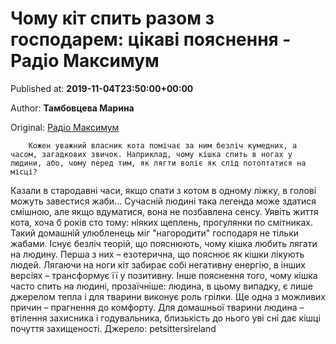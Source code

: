 
# Чому кіт спить разом з господарем: цікаві пояснення - Радіо Максимум

Published at: **2019-11-04T23:50:00+00:00**

Author: **Тамбовцева Марина**

Original: [Радіо Максимум](https://maximum.fm/chomu-kit-spit-razom-z-gospodarem-cikavi-poyasnennya_n169077)


        Кожен уважний власник кота помічає за ним безліч кумедних, а часом, загадкових звичок. Наприклад, чому кішка спить в ногах у людини, або, чому перед тим, як лягти воліє як слід потоптатися на місці?
      
Казали в стародавні часи, якщо спати з котом в одному ліжку, в голові можуть завестися жаби... Сучасній людині така легенда може здатися смішною, але якщо вдуматися, вона не позбавлена ​​сенсу. Уявіть життя кота, хоча б років сто тому: ніяких щеплень, прогулянки по смітниках. Такий домашній улюбленець міг "нагородити" господаря не тільки жабами.
Існує безліч теорій, що пояснюють, чому кішка любить лягати на людину. Перша з них – езотерична, що пояснює як кішки лікують людей. Лягаючи на ноги кіт забирає собі негативну енергію, в інших версіях – трансформує її у позитивну.
Інше пояснення того, чому кішка часто спить на людині, прозаїчніше: людина, в цьому випадку, є лише джерелом тепла і для тварини виконує роль грілки. Ще одна з можливих причин – прагнення до комфорту. Для домашньої тварини людина – втілення захисника і годувальника, близькість до нього уві сні дає кішці почуття захищеності.
Джерело: petsittersireland
